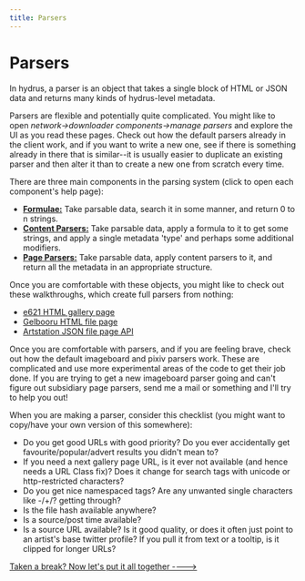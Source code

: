```yaml
---
title: Parsers
---
```


# Parsers

In hydrus, a parser is an object that takes a single block of HTML or JSON data and returns many kinds of hydrus-level metadata.

Parsers are flexible and potentially quite complicated. You might like to open _network->downloader components->manage parsers_ and explore the UI as you read these pages. Check out how the default parsers already in the client work, and if you want to write a new one, see if there is something already in there that is similar--it is usually easier to duplicate an existing parser and then alter it than to create a new one from scratch every time.

There are three main components in the parsing system (click to open each component's help page):

*   [**Formulae:**](downloader_parsers_formulae.md) Take parsable data, search it in some manner, and return 0 to n strings.
*   [**Content Parsers:**](downloader_parsers_content_parsers.md) Take parsable data, apply a formula to it to get some strings, and apply a single metadata 'type' and perhaps some additional modifiers.
*   [**Page Parsers:**](downloader_parsers_page_parsers.md) Take parsable data, apply content parsers to it, and return all the metadata in an appropriate structure.

Once you are comfortable with these objects, you might like to check out these walkthroughs, which create full parsers from nothing:

*   [e621 HTML gallery page](downloader_parsers_full_example_gallery_page.md)
*   [Gelbooru HTML file page](downloader_parsers_full_example_file_page.md)
*   [Artstation JSON file page API](downloader_parsers_full_example_api.md)

Once you are comfortable with parsers, and if you are feeling brave, check out how the default imageboard and pixiv parsers work. These are complicated and use more experimental areas of the code to get their job done. If you are trying to get a new imageboard parser going and can't figure out subsidiary page parsers, send me a mail or something and I'll try to help you out!

When you are making a parser, consider this checklist (you might want to copy/have your own version of this somewhere):

*   Do you get good URLs with good priority? Do you ever accidentally get favourite/popular/advert results you didn't mean to?
*   If you need a next gallery page URL, is it ever not available (and hence needs a URL Class fix)? Does it change for search tags with unicode or http-restricted characters?
*   Do you get nice namespaced tags? Are any unwanted single characters like -/+/? getting through?
*   Is the file hash available anywhere?
*   Is a source/post time available?
*   Is a source URL available? Is it good quality, or does it often just point to an artist's base twitter profile? If you pull it from text or a tooltip, is it clipped for longer URLs?

[Taken a break? Now let's put it all together ---->](downloader_completion.md)
